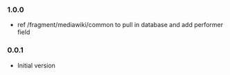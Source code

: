 ### 1.0.0
 - ref /fragment/mediawiki/common to pull in database and add performer field

### 0.0.1
 - Initial version
